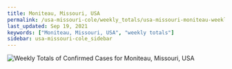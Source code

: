 ```yaml
---
title: Moniteau, Missouri, USA
permalink: /usa-missouri-cole/weekly_totals/usa-missouri-moniteau-weekly_totals.html
last_updated: Sep 19, 2021
keywords: ["Moniteau, Missouri, USA", "weekly totals"]
sidebar: usa-missouri-cole_sidebar
---
```


![Weekly Totals of Confirmed Cases for Moniteau, Missouri, USA](/covid_tracker/images/graphs/usa-missouri-moniteau-weekly_totals_graph.png)
